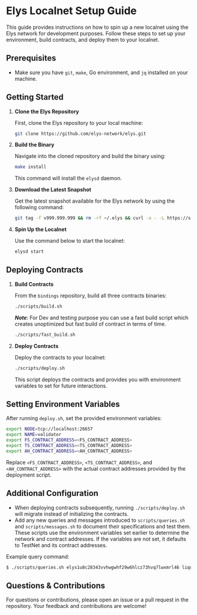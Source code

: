 # Elys Localnet Setup Guide

This guide provides instructions on how to spin up a new localnet using the Elys network for development purposes. Follow these steps to set up your environment, build contracts, and deploy them to your localnet.

## Prerequisites

- Make sure you have `git`, `make`, Go environment, and `jq` installed on your machine.

## Getting Started

1. **Clone the Elys Repository**

   First, clone the Elys repository to your local machine:

   ```bash
   git clone https://github.com/elys-network/elys.git
   ```

2. **Build the Binary**

   Navigate into the cloned repository and build the binary using:

   ```bash
   make install
   ```

   This command will install the `elysd` daemon.

3. **Download the Latest Snapshot**

   Get the latest snapshot available for the Elys network by using the following command:

   ```bash
   git tag -f v999.999.999 && rm -rf ~/.elys && curl -o - -L https://snapshots.elys.network/elys-snapshot-main.tar.lz4 | lz4 -c -d - | tar -x -C ~/
   ```

4. **Spin Up the Localnet**

   Use the command below to start the localnet:

   ```bash
   elysd start
   ```

## Deploying Contracts

1. **Build Contracts**

   From the `bindings` repository, build all three contracts binaries:

   ```bash
   ./scripts/build.sh
   ```

   **_Note_**: For Dev and testing purpose you can use a fast build script which creates unoptimized but fast build of contract in terms of time.

   ```bash
   ./scripts/fast_build.sh
   ```

2. **Deploy Contracts**

   Deploy the contracts to your localnet:

   ```bash
   ./scripts/deploy.sh
   ```

   This script deploys the contracts and provides you with environment variables to set for future interactions.

## Setting Environment Variables

After running `deploy.sh`, set the provided environment variables:

```bash
export NODE=tcp://localhost:26657
export NAME=validator
export FS_CONTRACT_ADDRESS=<FS_CONTRACT_ADDRESS>
export TS_CONTRACT_ADDRESS=<TS_CONTRACT_ADDRESS>
export AH_CONTRACT_ADDRESS=<AH_CONTRACT_ADDRESS>
```

Replace `<FS_CONTRACT_ADDRESS>`, `<TS_CONTRACT_ADDRESS>`, and `<AH_CONTRACT_ADDRESS>` with the actual contract addresses provided by the deployment script.

## Additional Configuration

- When deploying contracts subsequently, running `./scripts/deploy.sh` will migrate instead of initializing the contracts.
- Add any new queries and messages introduced to `scripts/queries.sh` and `scripts/messages.sh` to document their specifications and test them. These scripts use the environment variables set earlier to determine the network and contract addresses. If the variables are not set, it defaults to TestNet and its contract addresses.

Example query command:

```bash
$ ./scripts/queries.sh elys1u8c28343vvhwgwhf29w6hlcz73hvq7lwxmrl46 liquid_assets
```

## Questions & Contributions

For questions or contributions, please open an issue or a pull request in the repository. Your feedback and contributions are welcome!
